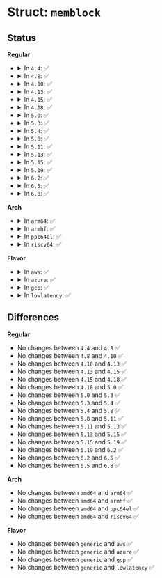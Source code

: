 # Struct: <code>memblock</code>

## Status
<b>Regular</b>
<ul>
<li>
<details>
<summary>In <code>4.4</code>: ✅</summary>

```c
struct memblock {
    bool bottom_up;
    phys_addr_t current_limit;
    struct memblock_type memory;
    struct memblock_type reserved;
};
```
</details>
</li>
<li>
<details>
<summary>In <code>4.8</code>: ✅</summary>

```c
struct memblock {
    bool bottom_up;
    phys_addr_t current_limit;
    struct memblock_type memory;
    struct memblock_type reserved;
};
```
</details>
</li>
<li>
<details>
<summary>In <code>4.10</code>: ✅</summary>

```c
struct memblock {
    bool bottom_up;
    phys_addr_t current_limit;
    struct memblock_type memory;
    struct memblock_type reserved;
};
```
</details>
</li>
<li>
<details>
<summary>In <code>4.13</code>: ✅</summary>

```c
struct memblock {
    bool bottom_up;
    phys_addr_t current_limit;
    struct memblock_type memory;
    struct memblock_type reserved;
};
```
</details>
</li>
<li>
<details>
<summary>In <code>4.15</code>: ✅</summary>

```c
struct memblock {
    bool bottom_up;
    phys_addr_t current_limit;
    struct memblock_type memory;
    struct memblock_type reserved;
};
```
</details>
</li>
<li>
<details>
<summary>In <code>4.18</code>: ✅</summary>

```c
struct memblock {
    bool bottom_up;
    phys_addr_t current_limit;
    struct memblock_type memory;
    struct memblock_type reserved;
};
```
</details>
</li>
<li>
<details>
<summary>In <code>5.0</code>: ✅</summary>

```c
struct memblock {
    bool bottom_up;
    phys_addr_t current_limit;
    struct memblock_type memory;
    struct memblock_type reserved;
};
```
</details>
</li>
<li>
<details>
<summary>In <code>5.3</code>: ✅</summary>

```c
struct memblock {
    bool bottom_up;
    phys_addr_t current_limit;
    struct memblock_type memory;
    struct memblock_type reserved;
};
```
</details>
</li>
<li>
<details>
<summary>In <code>5.4</code>: ✅</summary>

```c
struct memblock {
    bool bottom_up;
    phys_addr_t current_limit;
    struct memblock_type memory;
    struct memblock_type reserved;
};
```
</details>
</li>
<li>
<details>
<summary>In <code>5.8</code>: ✅</summary>

```c
struct memblock {
    bool bottom_up;
    phys_addr_t current_limit;
    struct memblock_type memory;
    struct memblock_type reserved;
};
```
</details>
</li>
<li>
<details>
<summary>In <code>5.11</code>: ✅</summary>

```c
struct memblock {
    bool bottom_up;
    phys_addr_t current_limit;
    struct memblock_type memory;
    struct memblock_type reserved;
};
```
</details>
</li>
<li>
<details>
<summary>In <code>5.13</code>: ✅</summary>

```c
struct memblock {
    bool bottom_up;
    phys_addr_t current_limit;
    struct memblock_type memory;
    struct memblock_type reserved;
};
```
</details>
</li>
<li>
<details>
<summary>In <code>5.15</code>: ✅</summary>

```c
struct memblock {
    bool bottom_up;
    phys_addr_t current_limit;
    struct memblock_type memory;
    struct memblock_type reserved;
};
```
</details>
</li>
<li>
<details>
<summary>In <code>5.19</code>: ✅</summary>

```c
struct memblock {
    bool bottom_up;
    phys_addr_t current_limit;
    struct memblock_type memory;
    struct memblock_type reserved;
};
```
</details>
</li>
<li>
<details>
<summary>In <code>6.2</code>: ✅</summary>

```c
struct memblock {
    bool bottom_up;
    phys_addr_t current_limit;
    struct memblock_type memory;
    struct memblock_type reserved;
};
```
</details>
</li>
<li>
<details>
<summary>In <code>6.5</code>: ✅</summary>

```c
struct memblock {
    bool bottom_up;
    phys_addr_t current_limit;
    struct memblock_type memory;
    struct memblock_type reserved;
};
```
</details>
</li>
<li>
<details>
<summary>In <code>6.8</code>: ✅</summary>

```c
struct memblock {
    bool bottom_up;
    phys_addr_t current_limit;
    struct memblock_type memory;
    struct memblock_type reserved;
};
```
</details>
</li>
</ul>
<b>Arch</b>
<ul>
<li>
<details>
<summary>In <code>arm64</code>: ✅</summary>

```c
struct memblock {
    bool bottom_up;
    phys_addr_t current_limit;
    struct memblock_type memory;
    struct memblock_type reserved;
};
```
</details>
</li>
<li>
<details>
<summary>In <code>armhf</code>: ✅</summary>

```c
struct memblock {
    bool bottom_up;
    phys_addr_t current_limit;
    struct memblock_type memory;
    struct memblock_type reserved;
};
```
</details>
</li>
<li>
<details>
<summary>In <code>ppc64el</code>: ✅</summary>

```c
struct memblock {
    bool bottom_up;
    phys_addr_t current_limit;
    struct memblock_type memory;
    struct memblock_type reserved;
};
```
</details>
</li>
<li>
<details>
<summary>In <code>riscv64</code>: ✅</summary>

```c
struct memblock {
    bool bottom_up;
    phys_addr_t current_limit;
    struct memblock_type memory;
    struct memblock_type reserved;
};
```
</details>
</li>
</ul>
<b>Flavor</b>
<ul>
<li>
<details>
<summary>In <code>aws</code>: ✅</summary>

```c
struct memblock {
    bool bottom_up;
    phys_addr_t current_limit;
    struct memblock_type memory;
    struct memblock_type reserved;
};
```
</details>
</li>
<li>
<details>
<summary>In <code>azure</code>: ✅</summary>

```c
struct memblock {
    bool bottom_up;
    phys_addr_t current_limit;
    struct memblock_type memory;
    struct memblock_type reserved;
};
```
</details>
</li>
<li>
<details>
<summary>In <code>gcp</code>: ✅</summary>

```c
struct memblock {
    bool bottom_up;
    phys_addr_t current_limit;
    struct memblock_type memory;
    struct memblock_type reserved;
};
```
</details>
</li>
<li>
<details>
<summary>In <code>lowlatency</code>: ✅</summary>

```c
struct memblock {
    bool bottom_up;
    phys_addr_t current_limit;
    struct memblock_type memory;
    struct memblock_type reserved;
};
```
</details>
</li>
</ul>

## Differences
<b>Regular</b>
<ul>
<li>
No changes between <code>4.4</code> and <code>4.8</code> ✅
</li>
<li>
No changes between <code>4.8</code> and <code>4.10</code> ✅
</li>
<li>
No changes between <code>4.10</code> and <code>4.13</code> ✅
</li>
<li>
No changes between <code>4.13</code> and <code>4.15</code> ✅
</li>
<li>
No changes between <code>4.15</code> and <code>4.18</code> ✅
</li>
<li>
No changes between <code>4.18</code> and <code>5.0</code> ✅
</li>
<li>
No changes between <code>5.0</code> and <code>5.3</code> ✅
</li>
<li>
No changes between <code>5.3</code> and <code>5.4</code> ✅
</li>
<li>
No changes between <code>5.4</code> and <code>5.8</code> ✅
</li>
<li>
No changes between <code>5.8</code> and <code>5.11</code> ✅
</li>
<li>
No changes between <code>5.11</code> and <code>5.13</code> ✅
</li>
<li>
No changes between <code>5.13</code> and <code>5.15</code> ✅
</li>
<li>
No changes between <code>5.15</code> and <code>5.19</code> ✅
</li>
<li>
No changes between <code>5.19</code> and <code>6.2</code> ✅
</li>
<li>
No changes between <code>6.2</code> and <code>6.5</code> ✅
</li>
<li>
No changes between <code>6.5</code> and <code>6.8</code> ✅
</li>
</ul>
<b>Arch</b>
<ul>
<li>
No changes between <code>amd64</code> and <code>arm64</code> ✅
</li>
<li>
No changes between <code>amd64</code> and <code>armhf</code> ✅
</li>
<li>
No changes between <code>amd64</code> and <code>ppc64el</code> ✅
</li>
<li>
No changes between <code>amd64</code> and <code>riscv64</code> ✅
</li>
</ul>
<b>Flavor</b>
<ul>
<li>
No changes between <code>generic</code> and <code>aws</code> ✅
</li>
<li>
No changes between <code>generic</code> and <code>azure</code> ✅
</li>
<li>
No changes between <code>generic</code> and <code>gcp</code> ✅
</li>
<li>
No changes between <code>generic</code> and <code>lowlatency</code> ✅
</li>
</ul>
